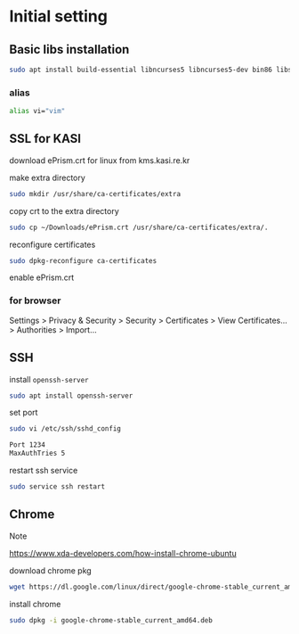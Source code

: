 # Initial setting

## Basic libs installation

```bash
sudo apt install build-essential libncurses5 libncurses5-dev bin86 libssl-dev bison flex libelf-dev vim mlocate libpython3-dev python2.7-dev meld autoconf libtool pkgconf net-tools git cutecom linux-source xterm
```

### alias

```bash
alias vi="vim"
```

## SSL for KASI

download ePrism.crt for linux from kms.kasi.re.kr

make extra directory

```bash
sudo mkdir /usr/share/ca-certificates/extra
```

copy crt to the extra directory

```bash
sudo cp ~/Downloads/ePrism.crt /usr/share/ca-certificates/extra/.
```

reconfigure certificates

```bash
sudo dpkg-reconfigure ca-certificates
```

enable ePrism.crt

### for browser

Settings > Privacy & Security > Security > Certificates > View Certificates... > Authorities > Import...

## SSH

install `openssh-server`

```bash
sudo apt install openssh-server
```

set port

```bash
sudo vi /etc/ssh/sshd_config

Port 1234
MaxAuthTries 5
```

restart ssh service

```bash
sudo service ssh restart
```

## Chrome

> [!NOTE]
> <https://www.xda-developers.com/how-install-chrome-ubuntu>

download chrome pkg

```bash
wget https://dl.google.com/linux/direct/google-chrome-stable_current_amd64.deb
```

install chrome

```bash
sudo dpkg -i google-chrome-stable_current_amd64.deb
```

